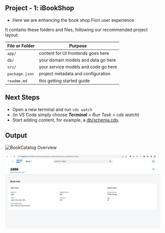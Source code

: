 ## Project - 1: iBookShop
- Here we are enhancing the book shop Fiori user experience 

It contains these folders and files, following our recommended project layout:

File or Folder | Purpose
---------|----------
`app/` | content for UI frontends goes here
`db/` | your domain models and data go here
`srv/` | your service models and code go here 
`package.json` | project metadata and configuration
`readme.md` | this getting started guide 

## Next Steps

- Open a new terminal and run `cds watch` 
- (in VS Code simply choose _**Terminal** > Run Task > cds watch_)
- Start adding content, for example, a [db/schema.cds](db/schema.cds).

## Output

![BookCatalog Overview](././assert/Master1.png)

![BookCatalog DetailPage](././assert/Detail.png)


